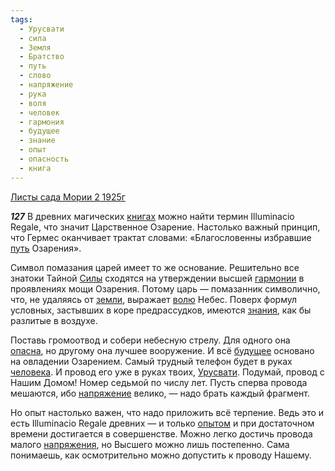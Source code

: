 ```yaml
---
tags:
  - Урусвати
  - сила
  - Земля
  - Братство
  - путь
  - слово
  - напряжение
  - рука
  - воля
  - человек
  - гармония
  - будущее
  - знание
  - опыт
  - опасность
  - книга
---
```


[Листы сада Мории 2 1925г](/agni/1925)

___127___
В древних магических [книгах](/tag/#книга) можно найти термин Illuminacio Regale, что значит Царственное Озарение. Настолько важный принцип, что Гермес оканчивает трактат словами: «Благословенны избравшие [путь](/tag/#путь) Озарения».   

Символ помазания царей имеет то же основание. Решительно все знатоки Тайной [Силы](/tag/#сила) сходятся на утверждении высшей [гармонии](/tag/#гармония) в проявлениях мощи Озарения. Потому царь — помазанник символично, что, не удаляясь от [земли](/tag/#Земля), выражает [волю](/tag/#воля) Небес. Поверх формул условных, застывших в коре предрассудков, имеются [знания](/tag/#знание), как бы разлитые в воздухе.   

Поставь громоотвод и собери небесную стрелу. Для одного она [опасна](/tag/#опасность), но другому она лучшее вооружение. И всё [будущее](/tag/#будущее) основано на овладении Озарением. Самый трудный телефон будет в руках [человека](/tag/#человек). И провод его уже в руках твоих, [Урусвати](/tag/#Урусвати). Подумай, провод с Нашим Домом! Номер седьмой по числу лет. Пусть сперва провода мешаются, ибо [напряжение](/tag/#напряжение) велико, — надо брать каждый фрагмент.   

Но опыт настолько важен, что надо приложить всё терпение. Ведь это и есть Illuminacio Regale древних — и только [опытом](/tag/#опыт) и при достаточном времени достигается в совершенстве. Можно легко достичь провода малого [напряжения](/tag/#напряжение), но Высшего можно лишь постепенно. Сама понимаешь, как осмотрительно можно допустить к проводу Нашему.   

